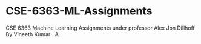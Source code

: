 # CSE-6363-ML-Assignments
CSE 6363 Machine Learning Assignments under professor Alex Jon Dillhoff
By Vineeth Kumar . A
